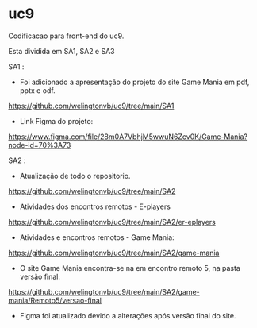 # uc9

Codificacao para front-end do uc9.

Esta dividida em SA1, SA2 e SA3

SA1 :

- Foi adicionado a apresentação do projeto do site Game Mania em pdf, pptx e odf.

https://github.com/welingtonvb/uc9/tree/main/SA1


- Link Figma do projeto:
 
https://www.figma.com/file/28m0A7VbhjM5wwuN6Zcv0K/Game-Mania?node-id=70%3A73  


SA2 :

- Atualização de todo o repositorio.

https://github.com/welingtonvb/uc9/tree/main/SA2


- Atividades dos encontros remotos - E-players

https://github.com/welingtonvb/uc9/tree/main/SA2/er-eplayers


- Atividades e encontros remotos - Game Mania:

https://github.com/welingtonvb/uc9/tree/main/SA2/game-mania


- O site Game Mania encontra-se na em encontro remoto 5, na pasta versão final:

https://github.com/welingtonvb/uc9/tree/main/SA2/game-mania/Remoto5/versao-final


- Figma foi atualizado devido a alterações após versão final do site.


